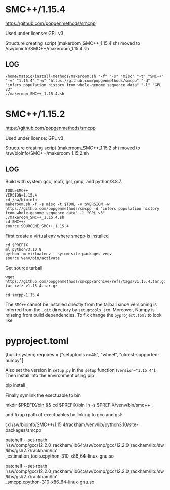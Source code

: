 SMC++/1.15.4
========================

<https://github.com/popgenmethods/smcpp>

Used under license:
GPL v3


Structure creating script (makeroom_SMC++_1.15.4.sh) moved to /sw/bioinfo/SMC++/makeroom_1.15.4.sh

LOG
---

    /home/matpiq/install-methods/makeroom.sh "-f" "-s" "misc" "-t" "SMC++" "-v" "1.15.4" "-w" "https://github.com/popgenmethods/smcpp" "-d" "infers population history from whole-genome sequence data" "-l" "GPL v3"
    ./makeroom_SMC++_1.15.4.sh
SMC++/1.15.2
============

<https://github.com/popgenmethods/smcpp>

Used under license:
GPL v3

Structure creating script (makeroom_SMC++_1.15.2.sh) moved to /sw/bioinfo/SMC++/makeroom_1.15.2.sh


LOG
---

Build with system gcc, mpfr, gsl, gmp, and python/3.8.7.


    TOOL=SMC++
    VERSION=1.15.4
    cd /sw/bioinfo
    makeroom.sh -f -s misc -t $TOOL -v $VERSION -w https://github.com/popgenmethods/smcpp -d "infers population history from whole-genome sequence data" -l "GPL v3"
    ./makeroom_SMC++_1.15.4.sh 
    cd SMC++/
    source SOURCEME_SMC++_1.15.4 
    

First create a virtual env where smcpp is installed

    cd $PREFIX
    ml python/3.10.8
    python -m virtualenv --sytem-site-packages venv
    source venv/bin/activate

Get source tarball

    wget https://github.com/popgenmethods/smcpp/archive/refs/tags/v1.15.4.tar.gz
    tar xvfz v1.15.4.tar.gz

    cd smcpp-1.15.4

The `SMC++` cannot be installed directly from the tarball since versioning is
inferred from the `.git` directory by `setuptools_scm`. Moreover, Numpy is
missing from build dependencies. To fix change the `pyproject.toml` to look like

   # pyproject.toml
   [build-system]
   requires = ["setuptools>=45", "wheel", "oldest-supported-numpy"]

Also set the version in `setup.py` in the `setup` function
(`version="1.15.4"`). Then install into the environment using pip

   pip install .

Finally symlink the exectuable to bin

   mkdir $PREFIX/bin && cd $PREFIX/bin
   ln -s $PREFIX/venv/bin/smc++ .

and fixup rpath of exectuables by linking to gcc and gsl:

   cd /sw/bioinfo/SMC++/1.15.4/rackham/venv/lib/python3.10/site-packages/smcpp

   patchelf --set-rpath \
   '/sw/comp/gcc/12.2.0_rackham/lib64:/sw/comp/gcc/12.2.0_rackham/lib:/sw/libs/gsl/2.7/rackham/lib' \
   _estimation_tools.cpython-310-x86_64-linux-gnu.so

   patchelf --set-rpath \
   '/sw/comp/gcc/12.2.0_rackham/lib64:/sw/comp/gcc/12.2.0_rackham/lib:/sw/libs/gsl/2.7/rackham/lib' \
   _smcpp.cpython-310-x86_64-linux-gnu.so
